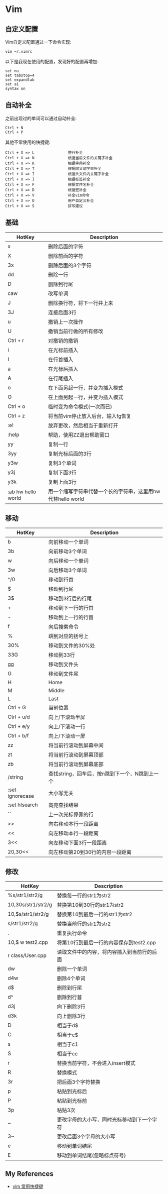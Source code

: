 # Vim
## 自定义配置
  Vim自定义配置通过一下命令实现:
  ```
  vim ~/.vimrc
  ```
  
  以下是我现在使用的配置，发现好的配置再增加:
  ```
  set nu
  set tabstop=4
  set expandtab
  set ai
  syntax on
  ```
## 自动补全
  之前出现过的单词可以通过自动补全:
  ```
  Ctrl + N
  Ctrl + P
  ```
  
  其他不常使用的快捷键:
  ```
  Ctrl + X => L               整行补全
  Ctrl + X => N               根据当前文件的关键字补全
  Ctrl + X => K               根据字典补全
  Ctrl + X => T               根据同义词字典补全
  Ctrl + X => I               根据头文件内关键字补全
  Ctrl + X => ]               根据标签补全
  Ctrl + X => F               根据文件名补全
  Ctrl + X => D               根据宏补全
  Ctrl + X => V               补全vim命令
  Ctrl + X => U               用户自定义补全
  Ctrl + X => S               拼写建议
  ```
 
## 基础
  HotKey|Description
  ------|-----------
  x|删除后面的字符
  X|删除前面的字符
  3x|删除后面的3个字符
  dd|删除一行
  D|删除到行尾
  caw|改写单词
  J|删除换行符，将下一行并上来
  3J|连接后面3行
  u|撤销上一次操作
  U|撤销当前行做的所有修改
  Ctrl + r|对撤销的撤销
  i|在光标前插入
  I|在行首插入
  a|在光标后插入
  A|在行尾插入
  o|在下面另起一行，并变为插入模式
  O|在上面另起一行，并变为插入模式
  Ctrl + o|临时变为命令模式(一次而已)
  Ctrl + z|将当前vim停止放入后台，输入fg恢复
  :e!|放弃更改，然后相当于重新打开
  :help|帮助，使用ZZ退出帮助窗口
  yy|复制一行
  3yy|复制光标后面的3行
  y3w|复制3个单词
  y3j|复制下面3行
  y3k|复制上面3行
  :ab hw hello world|用一个缩写字符串代替一个长的字符串，这里用hw代替hello world
  
## 移动
  HotKey|Description
  ------|-----------
  b|向前移动一个单词
  3b|向前移动3个单词
  w|向后移动一个单词
  3w|向后移动3个单词
  ^/0|移动到行首
  $|移动到行尾
  3$|移动到3行后的行尾
  +|移动到下一行的行首
  -|移动到上一行的行首
  f|向后搜索命令
  %|跳到对应的括号上
  30%|移动到文件的30%处
  33G|移动到33行
  gg|移动到文件头
  G|移动到文件尾
  H|Home
  M|Middle
  L|Last
  Ctrl + G|当前位置
  Ctrl + u/d|向上/下滚动半屏
  Ctrl + e/y|向上/下滚动一行
  Ctrl + b/f|向上/下滚动一屏
  zz|将当前行滚动到屏幕中间
  zt|将当前行滚动到屏幕顶部
  zb|将当前行滚动到屏幕底部
  /string|查找string，回车后，按n跳到下一个，N跳到上一个
  :set ignorecase|大小写无关
  :set hlsearch|高亮查找结果
  \`\`|上一次光标停靠的行
  \>\>|向右移动本行一段距离
  \<\<|向左移动本行一段距离
  3\<\<|向左移动下面3行一段距离
  20,30\<\<|向左移动第20到30行的内容一段距离
  
## 修改
  HotKey|Description
  ------|-----------
  %s/str1/str2/g|替换每一行的str1为str2
  10,30s/str1/str2/g|替换第10到30行的str1为str2
  10,$s/str1/str2/g|替换第10到最后一行的str1为str2
  s/str1/str2/g|替换当前行的str1为str2
  .|重复执行命令
  10,$ w test2.cpp|将第10行到最后一行的内容保存到test2.cpp
  r class/User.cpp|读取文件中的内容，将内容插入到当前行的后面
  dw|删除一个单词
  d4w|删除4个单词
  d$|删除到行尾
  d^|删除到行首
  d3j|向下删除3行
  d3k|向上删除3行
  D|相当于d$
  C|相当于c$
  s|相当于c1
  S|相当于cc
  r|替换当前字符，不会进入insert模式
  R|替换模式
  3r|把后面3个字符替换
  p|粘贴到光标后
  P|粘贴到光标前
  3p|粘贴3次
  ~|更改字母的大小写，同时光标移动到下一个字符
  3~|更改后面3个字母的大小写
  e|移动到单词结尾
  E|移动到单词结尾(忽略标点符号)
  
  
  
  
  
  
## My References
  * [vim 常用快捷键](https://www.cnblogs.com/tianyajuanke/archive/2012/04/25/2470002.html)
